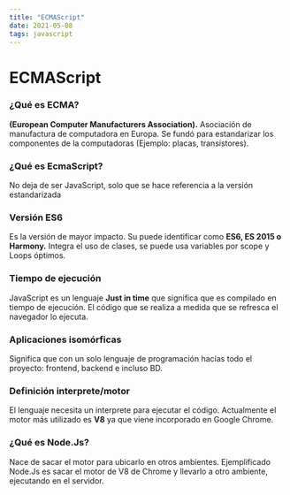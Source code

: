 ```yaml
---
title: "ECMAScript"
date: 2021-05-08
tags: javascript
---
```


# ECMAScript

### ¿Qué es ECMA?
**(European Computer Manufacturers Association).** Asociación de manufactura de computadora en Europa. Se fundó para estandarizar los componentes de la computadoras (Ejemplo: placas, transistores).

### ¿Qué es EcmaScript?
No deja de ser JavaScript, solo que se hace referencia a la versión estandarizada

### Versión ES6
Es la versión de mayor impacto. Su puede identificar como **ES6, ES 2015 o Harmony.** Integra el uso de clases, se puede usa variables por scope y Loops óptimos.

### Tiempo de ejecución
JavaScript es un lenguaje **Just in time** que significa que es compilado en tiempo de ejecución. El código que se realiza a medida que se refresca el navegador lo ejecuta.

### Aplicaciones isomórficas
Significa que con un solo lenguaje de programación hacías todo el proyecto: frontend, backend e incluso BD.

### Definición interprete/motor
El lenguaje necesita un interprete para ejecutar el código. Actualmente el motor más utilizado es **V8** ya que viene incorporado en Google Chrome.

### ¿Qué es Node.Js?
Nace de sacar el motor para ubicarlo en otros ambientes. Ejemplificado Node.Js es sacar el motor de V8 de Chrome y llevarlo a otro ambiente, ejecutando en el servidor.

